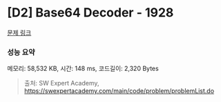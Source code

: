 # [D2] Base64 Decoder - 1928 

[문제 링크](https://swexpertacademy.com/main/code/problem/problemDetail.do?contestProbId=AV5PR4DKAG0DFAUq) 

### 성능 요약

메모리: 58,532 KB, 시간: 148 ms, 코드길이: 2,320 Bytes



> 출처: SW Expert Academy, https://swexpertacademy.com/main/code/problem/problemList.do